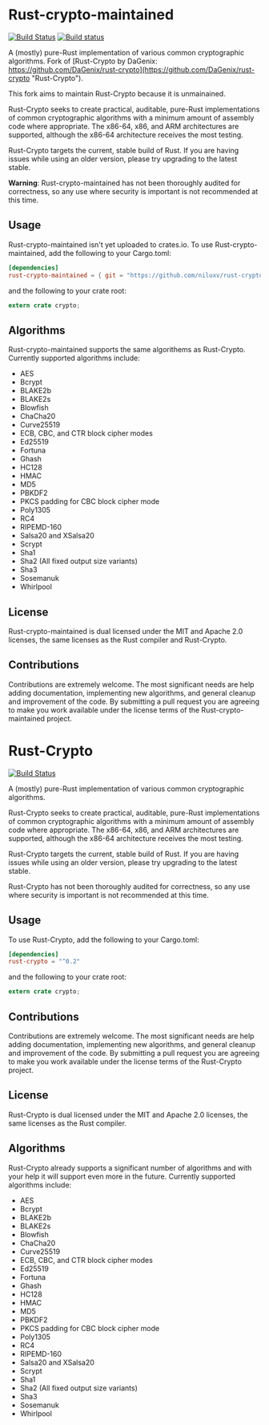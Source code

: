 # Rust-crypto-maintained

[![Build Status](https://travis-ci.org/niluxv/rust-crypto.png?branch=master)](https://travis-ci.org/niluxv/rust-crypto)
[![Build status](https://ci.appveyor.com/api/projects/status/fi5an9e3lasjkx00?svg=true)](https://ci.appveyor.com/project/niluxv/rust-crypto)

A (mostly) pure-Rust implementation of various common cryptographic algorithms.
Fork of [Rust-Crypto by DaGenix: https://github.com/DaGenix/rust-crypto](https://github.com/DaGenix/rust-crypto "Rust-Crypto").

This fork aims to maintain Rust-Crypto because it is unmainained.

Rust-Crypto seeks to create practical, auditable, pure-Rust implementations of common cryptographic
algorithms with a minimum amount of assembly code where appropriate. The x86-64, x86, and
ARM architectures are supported, although the x86-64 architecture receives the most testing.

Rust-Crypto targets the current, stable build of Rust.
If you are having issues while using an older version, please try upgrading to the latest stable.

__Warning__: Rust-crypto-maintained has not been thoroughly
audited for correctness, so any use where security is important is not recommended at this time.

## Usage

Rust-crypto-maintained isn't yet uploaded to crates.io.
To use Rust-crypto-maintained, add the following to your Cargo.toml:

```toml
[dependencies]
rust-crypto-maintained = { git = "https://github.com/niluxv/rust-crypto", branch = "stable_0.2" }
```

and the following to your crate root:

```rust
extern crate crypto;
```

## Algorithms

Rust-crypto-maintained supports the same algorithems as Rust-Crypto. Currently supported algorithms include:

* AES
* Bcrypt
* BLAKE2b
* BLAKE2s
* Blowfish
* ChaCha20
* Curve25519
* ECB, CBC, and CTR block cipher modes
* Ed25519
* Fortuna
* Ghash
* HC128
* HMAC
* MD5
* PBKDF2
* PKCS padding for CBC block cipher mode
* Poly1305
* RC4
* RIPEMD-160
* Salsa20 and XSalsa20
* Scrypt
* Sha1
* Sha2 (All fixed output size variants)
* Sha3
* Sosemanuk
* Whirlpool

## License

Rust-crypto-maintained is dual licensed under the MIT and Apache 2.0 licenses, the same licenses
as the Rust compiler and Rust-Crypto.

## Contributions

Contributions are extremely welcome. The most significant needs are help
adding documentation, implementing new algorithms,
and general cleanup and improvement of the code. By submitting a pull request you are agreeing to
make you work available under the license
terms of the Rust-crypto-maintained project.

# Rust-Crypto

[![Build Status](https://travis-ci.org/DaGenix/rust-crypto.png?branch=master)](https://travis-ci.org/DaGenix/rust-crypto)

A (mostly) pure-Rust implementation of various common cryptographic algorithms.

Rust-Crypto seeks to create practical, auditable, pure-Rust implementations of common cryptographic
algorithms with a minimum amount of assembly code where appropriate. The x86-64, x86, and
ARM architectures are supported, although the x86-64 architecture receives the most testing.

Rust-Crypto targets the current, stable build of Rust.
If you are having issues while using an older version, please try upgrading to the latest stable.

Rust-Crypto has not been thoroughly
audited for correctness, so any use where security is important is not recommended at this time.

## Usage

To use Rust-Crypto, add the following to your Cargo.toml:

```toml
[dependencies]
rust-crypto = "^0.2"
```

and the following to your crate root:

```rust
extern crate crypto;
```

## Contributions

Contributions are extremely welcome. The most significant needs are help
adding documentation, implementing new algorithms,
and general cleanup and improvement of the code. By submitting a pull request you are agreeing to
make you work available under the license
terms of the Rust-Crypto project.

## License

Rust-Crypto is dual licensed under the MIT and Apache 2.0 licenses, the same licenses
as the Rust compiler.

## Algorithms

Rust-Crypto already supports a significant number of algorithms and with your help
it will support even more in the future. Currently supported algorithms include:

* AES
* Bcrypt
* BLAKE2b
* BLAKE2s
* Blowfish
* ChaCha20
* Curve25519
* ECB, CBC, and CTR block cipher modes
* Ed25519
* Fortuna
* Ghash
* HC128
* HMAC
* MD5
* PBKDF2
* PKCS padding for CBC block cipher mode
* Poly1305
* RC4
* RIPEMD-160
* Salsa20 and XSalsa20
* Scrypt
* Sha1
* Sha2 (All fixed output size variants)
* Sha3
* Sosemanuk
* Whirlpool
